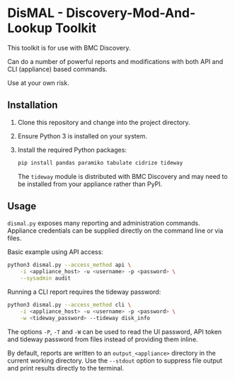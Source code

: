 # DisMAL - Discovery-Mod-And-Lookup Toolkit

This toolkit is for use with BMC Discovery.

Can do a number of powerful reports and modifications with both API and CLI (appliance) based commands.

Use at your own risk.

## Installation

1. Clone this repository and change into the project directory.
2. Ensure Python 3 is installed on your system.
3. Install the required Python packages:

   ```bash
   pip install pandas paramiko tabulate cidrize tideway
   ```

   The `tideway` module is distributed with BMC Discovery and may need to be
   installed from your appliance rather than PyPI.

## Usage

`dismal.py` exposes many reporting and administration commands. Appliance
credentials can be supplied directly on the command line or via files.

Basic example using API access:

```bash
python3 dismal.py --access_method api \
    -i <appliance_host> -u <username> -p <password> \
    --sysadmin audit
```

Running a CLI report requires the tideway password:

```bash
python3 dismal.py --access_method cli \
    -i <appliance_host> -u <username> -p <password> \
    -w <tideway_password> --tideway disk_info
```

The options `-P`, `-T` and `-W` can be used to read the UI password, API token
and tideway password from files instead of providing them inline.

By default, reports are written to an `output_<appliance>` directory in the
current working directory. Use the `--stdout` option to suppress file output and
print results directly to the terminal.
